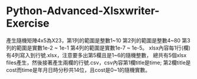 # Python-Advanced-Xlsxwriter-Exercise

產生隨機矩陣4x5為X23，第1列的範圍是整數1~10  第2列的範圍是整數4~80 第3列的範圍是實數1e-2 ~ 1e-1 第4列的範圍是實數1e-7 ~ 1e-5。 xlsx內容每1行(欄)有4列寫入到行號.xlsx，注意要多出第5欄且是1~6的隨機整數， 總共有5個xlsx files產生，然後接著產生兩欄的行號.csv，csv內容第1欄title是time; 第2欄title是cost而time是年月日時分秒共14位，且cost是0~1的隨機實數。
